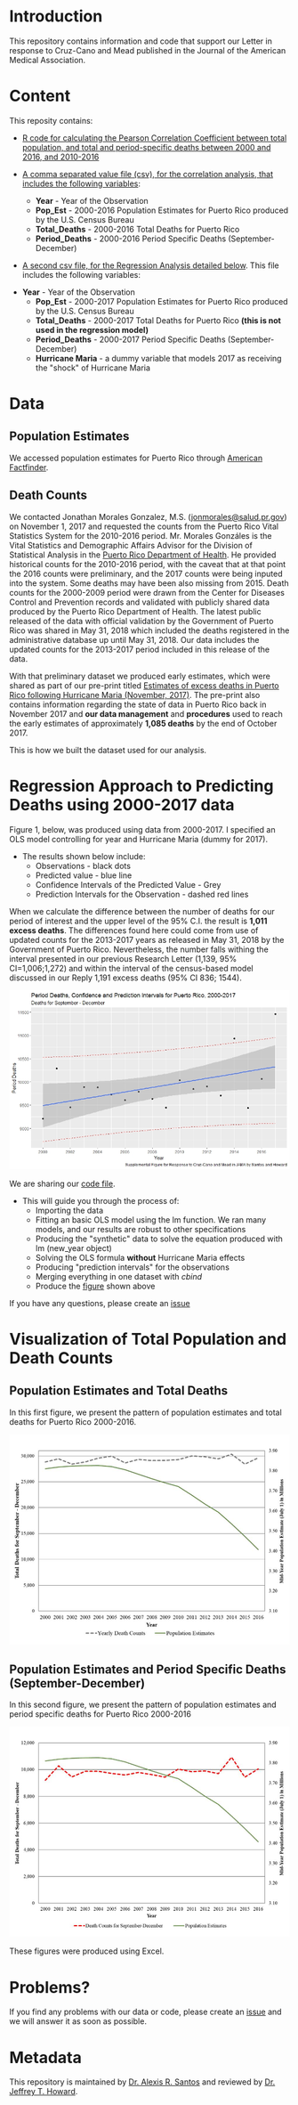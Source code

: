 # Introduction 
This repository contains information and code that support our Letter in response to Cruz-Cano and Mead published in the Journal of the American Medical Association.

# Content
This reposity contains:

* [R code for calculating the Pearson Correlation Coefficient between total population, and total and period-specific deaths between 2000 and 2016, and 2010-2016](Code_Correlations_JAMA_Reply.R)

* [A comma separated value file (csv), for the correlation analysis, that includes the following variables](Puerto_Rico_Deaths_00_16.csv):
    + **Year** - Year of the Observation 
    + **Pop_Est** - 2000-2016 Population Estimates for Puerto Rico produced by the U.S. Census Bureau 
    + **Total_Deaths** - 2000-2016 Total Deaths for Puerto Rico 
    + **Period_Deaths** - 2000-2016 Period Specific Deaths (September-December)  

* [A second csv file, for the Regression Analysis detailed below](Puerto_Rico_Deaths_00_17.csv). This file includes the following  variables:
 + **Year** - Year of the Observation 
    + **Pop_Est** - 2000-2017 Population Estimates for Puerto Rico produced by the U.S. Census Bureau 
    + **Total_Deaths** - 2000-2017 Total Deaths for Puerto Rico **(this is not used in the regression model)**
    + **Period_Deaths** - 2000-2017 Period Specific Deaths (September-December)  
    + **Hurricane Maria** - a dummy variable that models 2017 as receiving the "shock" of Hurricane Maria

# Data 

## Population Estimates
We accessed population estimates for Puerto Rico through [American Factfinder](https://factfinder.census.gov/faces/nav/jsf/pages/index.xhtml). 

## Death Counts
We contacted Jonathan Morales Gonzalez, M.S. (jonmorales@salud.pr.gov) on November 1, 2017 and requested the counts from the Puerto Rico Vital Statistics System for the 2010-2016 period. Mr. Morales Gonzáles is the Vital Statistics and Demographic Affairs Advisor for the Division of Statistical Analysis in the [Puerto Rico Department of Health](http://www.salud.gov.pr/). He provided historical counts for the 2010-2016 period, with the caveat that at that point the 2016 counts were preliminary, and the 2017 counts were being inputed into the system. Some deaths may have been also missing from 2015. Death counts for the 2000-2009 period were drawn from the Center for Diseases Control and Prevention records and validated with publicly shared data produced by the Puerto Rico Department of Health.  The latest public released of the data with official validation by the Government of Puerto Rico was shared in May 31, 2018 which included the deaths registered in the administrative database up until May 31, 2018. Our data includes the updated counts for the 2013-2017 period included in this release of the data. 

With that preliminary dataset we produced early estimates, which were shared as part of our pre-print titled [Estimates of excess deaths in Puerto Rico following Hurricane Maria (November, 2017)](https://osf.io/preprints/socarxiv/s7dmu/). The pre-print also contains information regarding the state of data in Puerto Rico back in November 2017 and **our data management** and **procedures** used to reach the early estimates of approximately **1,085 deaths** by the end of October 2017. 

This is how we built the dataset used for our analysis.


# Regression Approach to Predicting Deaths using 2000-2017 data
Figure 1, below, was produced using data from 2000-2017. I specified an OLS model controlling for year and Hurricane Maria (dummy for 2017). 

* The results shown below include: 
    + Observations - black dots
    + Predicted value - blue line
    + Confidence Intervals of the Predicted Value - Grey 
    + Prediction Intervals for the Observation - dashed red lines

When we calculate the difference between the number of deaths for our period of interest and the upper level of the 95% C.I. the result is **1,011 excess deaths**. The differences found here could come from use of updated counts for the 2013-2017 years as released in May 31, 2018 by the Government of Puerto Rico. Nevertheless, the number falls withing the interval presented in our previous Research Letter (1,139, 95% CI=1,006;1,272) and within the interval of the census-based model discussed in our Reply 1,191 excess deaths (95% CI 836; 1544). 

![Figure 1](Rplot10.jpeg)

We are sharing our [code file](OLS_Figure_Repository.R).

* This will guide you through the process of: 
    + Importing the data
    + Fitting an basic OLS model using the lm function. We ran many models, and our results are robust to other specifications 
    + Producing the "synthetic" data to solve the equation produced with lm (new_year object)
    + Solving the OLS formula **without** Hurricane Maria effects
    + Producing "prediction intervals" for the observations 
    + Merging everything in one dataset with *cbind* 
    + Produce the [figure](RPlot10.jpeg) shown above

If you have any questions, please create an [issue](https://github.com/alexisrsantos/JAMA_Reply/issues)

# Visualization of Total Population and Death Counts
## Population Estimates and Total Deaths
In this first figure, we present the pattern of population estimates and total deaths for Puerto Rico 2000-2016.

![Figure 2](Total_Deaths_Pop_A.jpg)

## Population Estimates and Period Specific Deaths (September-December)
In this second figure, we present the pattern of population estimates and period specific deaths for Puerto Rico 2000-2016

![Figure 3](Total_Deaths_Pop_B.jpg)

These figures were produced using Excel. 

# Problems?
If you find any problems with our data or code, please create an [issue](https://github.com/alexisrsantos/JAMA_Reply/issues) and we will answer it as soon as possible. 

# Metadata
This repository is maintained by [Dr. Alexis R. Santos](https://scholar.google.com/citations?user=oPZ-RDgAAAAJ&hl=en) and reviewed by [Dr. Jeffrey T. Howard](https://scholar.google.com/citations?user=l0A2z2YAAAAJ&hl=en).
